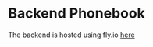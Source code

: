 # Backend Phonebook
The backend is hosted using fly.io [here](https://fullstack-course-part3-noah.fly.dev/)